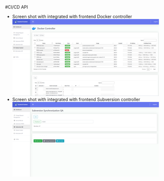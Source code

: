 #CI/CD API
- Screen shot  with integrated with frontend Docker controller
![CiCD-Center](https://github.com/ManUnit/cicd_api/raw/master/CiCD-Center.png)
- Screen shot  with integrated with frontend Subversion controller
![CiCD-Center](https://github.com/ManUnit/cicd_api/blob/master/QA_SYN.png?raw=true)


